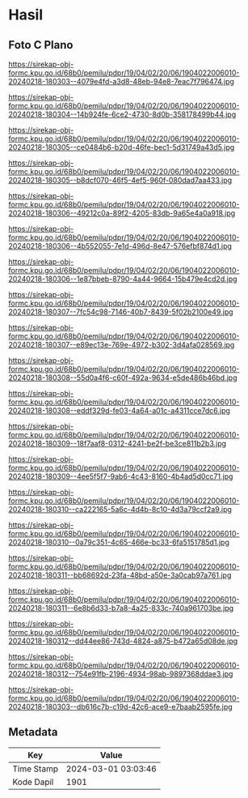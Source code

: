 # Hasil

## Foto C Plano

https://sirekap-obj-formc.kpu.go.id/68b0/pemilu/pdpr/19/04/02/20/06/1904022006010-20240218-180303--4079e4fd-a3d8-48eb-94e8-7eac7f796474.jpg

https://sirekap-obj-formc.kpu.go.id/68b0/pemilu/pdpr/19/04/02/20/06/1904022006010-20240218-180304--14b924fe-6ce2-4730-8d0b-358178499b44.jpg

https://sirekap-obj-formc.kpu.go.id/68b0/pemilu/pdpr/19/04/02/20/06/1904022006010-20240218-180305--ce0484b6-b20d-46fe-bec1-5d31749a43d5.jpg

https://sirekap-obj-formc.kpu.go.id/68b0/pemilu/pdpr/19/04/02/20/06/1904022006010-20240218-180305--b8dcf070-46f5-4ef5-960f-080dad7aa433.jpg

https://sirekap-obj-formc.kpu.go.id/68b0/pemilu/pdpr/19/04/02/20/06/1904022006010-20240218-180306--49212c0a-89f2-4205-83db-9a65e4a0a918.jpg

https://sirekap-obj-formc.kpu.go.id/68b0/pemilu/pdpr/19/04/02/20/06/1904022006010-20240218-180306--4b552055-7e1d-496d-8e47-576efbf874d1.jpg

https://sirekap-obj-formc.kpu.go.id/68b0/pemilu/pdpr/19/04/02/20/06/1904022006010-20240218-180306--1e87bbeb-8790-4a44-9664-15b479e4cd2d.jpg

https://sirekap-obj-formc.kpu.go.id/68b0/pemilu/pdpr/19/04/02/20/06/1904022006010-20240218-180307--7fc54c98-7146-40b7-8439-5f02b2100e49.jpg

https://sirekap-obj-formc.kpu.go.id/68b0/pemilu/pdpr/19/04/02/20/06/1904022006010-20240218-180307--e89ec13e-769e-4972-b302-3d4afa028569.jpg

https://sirekap-obj-formc.kpu.go.id/68b0/pemilu/pdpr/19/04/02/20/06/1904022006010-20240218-180308--55d0a4f6-c60f-492a-9634-e5de486b46bd.jpg

https://sirekap-obj-formc.kpu.go.id/68b0/pemilu/pdpr/19/04/02/20/06/1904022006010-20240218-180308--eddf329d-fe03-4a64-a01c-a4311cce7dc6.jpg

https://sirekap-obj-formc.kpu.go.id/68b0/pemilu/pdpr/19/04/02/20/06/1904022006010-20240218-180309--18f7aaf8-0312-4241-be2f-be3ce811b2b3.jpg

https://sirekap-obj-formc.kpu.go.id/68b0/pemilu/pdpr/19/04/02/20/06/1904022006010-20240218-180309--4ee5f5f7-9ab6-4c43-8160-4b4ad5d0cc71.jpg

https://sirekap-obj-formc.kpu.go.id/68b0/pemilu/pdpr/19/04/02/20/06/1904022006010-20240218-180310--ca222165-5a6c-4d4b-8c10-4d3a79ccf2a9.jpg

https://sirekap-obj-formc.kpu.go.id/68b0/pemilu/pdpr/19/04/02/20/06/1904022006010-20240218-180310--0a79c351-4c65-466e-bc33-6fa5151785d1.jpg

https://sirekap-obj-formc.kpu.go.id/68b0/pemilu/pdpr/19/04/02/20/06/1904022006010-20240218-180311--bb68692d-23fa-48bd-a50e-3a0cab97a761.jpg

https://sirekap-obj-formc.kpu.go.id/68b0/pemilu/pdpr/19/04/02/20/06/1904022006010-20240218-180311--6e8b6d33-b7a8-4a25-833c-740a961703be.jpg

https://sirekap-obj-formc.kpu.go.id/68b0/pemilu/pdpr/19/04/02/20/06/1904022006010-20240218-180312--dd44ee86-743d-4824-a875-b472a65d08de.jpg

https://sirekap-obj-formc.kpu.go.id/68b0/pemilu/pdpr/19/04/02/20/06/1904022006010-20240218-180312--754e91fb-2196-4934-98ab-9897368ddae3.jpg

https://sirekap-obj-formc.kpu.go.id/68b0/pemilu/pdpr/19/04/02/20/06/1904022006010-20240218-180303--db616c7b-c19d-42c6-ace9-e7baab2595fe.jpg


## Metadata

| Key        | Value               |
| ---------- | ------------------- |
| Time Stamp | 2024-03-01 03:03:46 |
| Kode Dapil | 1901                |



